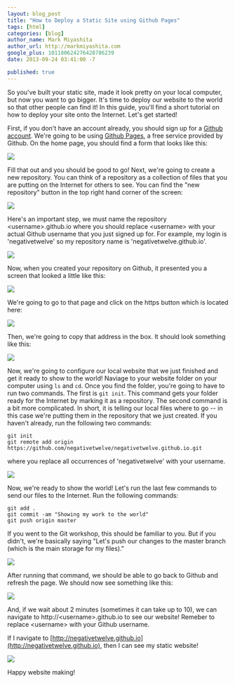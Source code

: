 ```yaml
---
layout: blog_post
title: "How to Deploy a Static Site using Github Pages"
tags: [html]
categories: [blog]
author_name: Mark Miyashita
author_url: http://markmiyashita.com
google_plus: 101180624276428786239
date: 2013-09-24 03:41:00 -7

published: true
---
```


<!--start-->
So you've built your static site, made it look pretty on your local computer, but now you want to go bigger. It's time to deploy our website to the world so that other people can find it! In this guide, you'll find a short tutorial on how to deploy your site onto the Internet. Let's get started!
<!--end-->

First, if you don't have an account already, you should sign up for a [Github account](http://github.com). We're going to be using [Github Pages](http://pages.github.com/), a free service provided by Github. On the home page, you should find a form that looks like this:

<img src="/assets/images/github_pages/github_homepage.png" class="img-border">

Fill that out and you should be good to go! Next, we're going to create a new repository. You can think of a repository as a collection of files that you are putting on the Internet for others to see. You can find the "new repository" button in the top right hand corner of the screen:

<img src="/assets/images/github_pages/create_repo.png" class="img-border">

Here's an important step, we must name the repository \<username\>.github.io where you should replace \<username\> with your actual Github username that you just signed up for. For example, my login is 'negativetwelve' so my repository name is 'negativetwelve.github.io'.

<img src="/assets/images/github_pages/name_repo.png" class="img-border">

Now, when you created your repository on Github, it presented you a screen that looked a little like this:

<img src="/assets/images/github_pages/copy_remote.png" class="img-border">

We're going to go to that page and click on the https button which is located here:

<img src="/assets/images/github_pages/copy_remote_highlighted.png" class="img-border">

Then, we're going to copy that address in the box. It should look something like this:

<img src="/assets/images/github_pages/copy_address.png" class="img-border">

Now, we're going to configure our local website that we just finished and get it ready to show to the world! Naviage to your website folder on your computer using `ls` and `cd`. Once you find the folder, you're going to have to run two commands. The first is `git init`. This command gets your folder ready for the Internet by marking it as a repository. The second command is a bit more complicated. In short, it is telling our local files where to go -- in this case we're putting them in the repository that we just created. If you haven't already, run the following two commands:

    git init
    git remote add origin https://github.com/negativetwelve/negativetwelve.github.io.git

where you replace all occurrences of 'negativetwelve' with your username.

<img src="/assets/images/github_pages/add_remote.png" class="img-border">

Now, we're ready to show the world! Let's run the last few commands to send our files to the Internet. Run the following commands:

    git add .
    git commit -am "Showing my work to the world"
    git push origin master

If you went to the Git workshop, this should be familiar to you. But if you didn't, we're basically saying "Let's push our changes to the master branch (which is the main storage for my files)."

<img src="/assets/images/github_pages/push_to_master.png" class="img-border">

After running that command, we should be able to go back to Github and refresh the page. We should now see something like this:

<img src="/assets/images/github_pages/see_the_repo.png" class="img-border">

And, if we wait about 2 minutes (sometimes it can take up to 10), we can navigate to http://\<username\>.github.io to see our website! Remeber to replace \<username\> with your Github username.

If I navigate to [http://negativetwelve.github.io](http://negativetwelve.github.io), then I can see my static website!

<img src="/assets/images/github_pages/see_the_result.png" class="img-border">

Happy website making!
